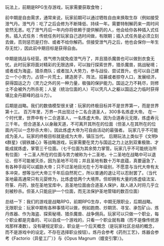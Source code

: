 玩法上，前期是RPG生存游戏，玩家需要获取食物；

前中期是自由需求，通常来说，玩家前期可以通过牺牲自由来换取生存（例如接受泄气丹。泄气丹：吃了之后会修为不断降低、持续一年。需要特制解药来一周时间安然无恙。吃了泄气丹后一年内你将依赖于提供解药的人，他会给你各种插入式任务。插入式任务：传统任务时玩家自己选时间做，有限期；插入式任务是必须立刻去做，否则惩罚是打你、或者不给你解药。但接受泄气丹之后，他也会保你一年生存无忧），因此前中期目标是获得自由。

中期是挑战与经营。炼气修为就免疫泄气丹了，并且猎杀魔兽也可以做到衣食无忧。此时玩家将面对精彩的无限选择，可以独行探索世界，猎杀魔兽，挑战秘境；或者成为海盗，猎杀商队；或者加入大势力，参与战役、尝试晋升。也可以自己建立一个小势力，占领一片荒土，建造房子、阵法，招募或者掠夺人口，发展经济，获得国运之力（灵力之外的另一种力量，极强的保护能力。国运之力不耗尽，则修士不会被外力所杀死；人皇（统治位面的人）可以凭凡人之躯以国运之力临时获得堪比金丹巅峰的战斗力）。

后期是战略。我们的数值模型很关键：玩家的终极目标并不是世界第一，而是世界第十三。
百万年里，万界一共出现过十二名合道圣人，300多名炼虚大帝。
在一个时代里，世界中有十二合道圣人，一名炼虚大帝。因为合道寿元无限，炼虚寿元三千年。
但合道圣人以身融天道，不可离开其所在的位面（但圣人在其所在的位面内可以一念秒杀大帝）。因此炼虚大帝为可自由活动的最强者。
玩家几乎不可能成为圣人。玩家的终极目标就是成为大帝，镇压当代。
后期玩法上类似于《文明》《群星》《钢铁雄心》等战略游戏，玩家需要在灵力与国运之力上达到双重极致、才能成就炼虚，掌管三千位面。（七千位面为其余势力掌管。玩家几乎不可能统治所有位面）
十二圣人所在的位面与势力被称为十二圣地，十二圣地在战略中可以退让、但不可能被灭杀，因为圣地不可闯；并且圣地有数十万年底蕴，真要逼急了、有各种手段可以威胁大帝；只不过圣地目光在十万年级别，不愿意与当代大帝有太多冲突，想等当代大帝三千年后自然死亡，所以普通的退让可以忍耐罢了。（当代圣地最高通常只有元婴修为，比炼虚低两个大境界。但却拥有大量的炼虚级法宝、符箓、丹药，放在圣地宝库中，且圣地位面由合道圣人保护，敌人进入时将几乎立刻被秒杀。但圣人只能庇护一个位面，而无法保护圣地管辖的数百位面）

总结一下：我们的游戏是战略RPG，前期RPG生存，中期无限职业，后期战略。
无限职业：玩家中期有各种事情可以做，例如跑商、炒期货、寻宝、承包矿山、炼丹炼器、作为海盗、探索秘境、猎杀魔兽、战争佣兵。玩家可以只做一个职业，每个职业都是完备的、可以自成一个游戏的，只看一个职业就有趣（而不是像传统游戏那样凑数）。没有硬规定职业，职业是一个后天概念（是玩家社区总结的概念，而不是游戏中的设定。不存在选择职业按钮）。炼丹会参考《药剂工艺》，炼器会参考《Factorio（异星工厂）》与《Opus Magnum（嬗变引擎）》。